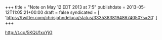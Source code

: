 +++
title = "Note on May 12 EDT 2013 at 7:5"
publishdate = 2013-05-12T11:05:21+00:00
draft = false
syndicated = [ 'https://twitter.com/chrisjohndeluca/status/333538381948674050?s=20' ]
+++

http://t.co/5KQU1xxYjG
